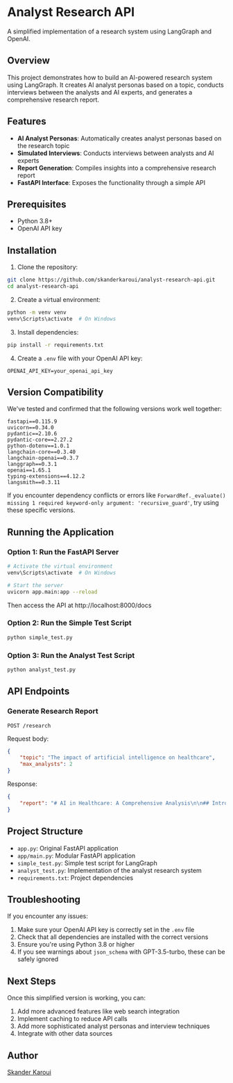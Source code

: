 # Analyst Research API

A simplified implementation of a research system using LangGraph and OpenAI.

## Overview

This project demonstrates how to build an AI-powered research system using LangGraph. It creates AI analyst personas based on a topic, conducts interviews between the analysts and AI experts, and generates a comprehensive research report.

## Features

- **AI Analyst Personas**: Automatically creates analyst personas based on the research topic
- **Simulated Interviews**: Conducts interviews between analysts and AI experts
- **Report Generation**: Compiles insights into a comprehensive research report
- **FastAPI Interface**: Exposes the functionality through a simple API

## Prerequisites

- Python 3.8+
- OpenAI API key

## Installation

1. Clone the repository:
```bash
git clone https://github.com/skanderkaroui/analyst-research-api.git
cd analyst-research-api
```

2. Create a virtual environment:
```bash
python -m venv venv
venv\Scripts\activate  # On Windows
```

3. Install dependencies:
```bash
pip install -r requirements.txt
```

4. Create a `.env` file with your OpenAI API key:
```
OPENAI_API_KEY=your_openai_api_key
```

## Version Compatibility

We've tested and confirmed that the following versions work well together:

```
fastapi==0.115.9
uvicorn==0.34.0
pydantic==2.10.6
pydantic-core==2.27.2
python-dotenv==1.0.1
langchain-core==0.3.40
langchain-openai==0.3.7
langgraph==0.3.1
openai==1.65.1
typing-extensions==4.12.2
langsmith==0.3.11
```

If you encounter dependency conflicts or errors like `ForwardRef._evaluate() missing 1 required keyword-only argument: 'recursive_guard'`, try using these specific versions.

## Running the Application

### Option 1: Run the FastAPI Server

```bash
# Activate the virtual environment
venv\Scripts\activate  # On Windows

# Start the server
uvicorn app.main:app --reload
```

Then access the API at http://localhost:8000/docs

### Option 2: Run the Simple Test Script

```bash
python simple_test.py
```

### Option 3: Run the Analyst Test Script

```bash
python analyst_test.py
```

## API Endpoints

### Generate Research Report

```
POST /research
```

Request body:
```json
{
    "topic": "The impact of artificial intelligence on healthcare",
    "max_analysts": 2
}
```

Response:
```json
{
    "report": "# AI in Healthcare: A Comprehensive Analysis\n\n## Introduction\n..."
}
```

## Project Structure

- `app.py`: Original FastAPI application
- `app/main.py`: Modular FastAPI application
- `simple_test.py`: Simple test script for LangGraph
- `analyst_test.py`: Implementation of the analyst research system
- `requirements.txt`: Project dependencies

## Troubleshooting

If you encounter any issues:

1. Make sure your OpenAI API key is correctly set in the `.env` file
2. Check that all dependencies are installed with the correct versions
3. Ensure you're using Python 3.8 or higher
4. If you see warnings about `json_schema` with GPT-3.5-turbo, these can be safely ignored

## Next Steps

Once this simplified version is working, you can:

1. Add more advanced features like web search integration
2. Implement caching to reduce API calls
3. Add more sophisticated analyst personas and interview techniques
4. Integrate with other data sources

## Author

[Skander Karoui](https://github.com/skanderkaroui)